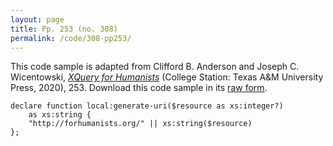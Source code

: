 ```yaml
---
layout: page
title: Pp. 253 (no. 308)
permalink: /code/308-pp253/
---
```


This code sample is adapted from Clifford B. Anderson and Joseph C. Wicentowski, 
[_XQuery for Humanists_](/) (College Station: Texas A&M University Press, 2020), 253. 
Download this code sample in its [raw form](/code/308-pp253/308-pp253.txt).

```text
declare function local:generate-uri($resource as xs:integer?)
    as xs:string {
    "http://forhumanists.org/" || xs:string($resource)
};
```  
